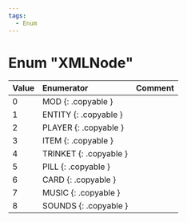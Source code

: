 ```yaml
---
tags:
  - Enum
---
```

# Enum "XMLNode"
|Value|Enumerator|Comment|
|:--|:--|:--|
|0 |MOD {: .copyable } | |
|1 |ENTITY {: .copyable } | |
|2 |PLAYER {: .copyable } | |
|3 |ITEM {: .copyable } | |
|4 |TRINKET {: .copyable } | |
|5 |PILL {: .copyable } | |
|6 |CARD {: .copyable } | |
|7 |MUSIC {: .copyable } | |
|8 |SOUNDS {: .copyable } | |
